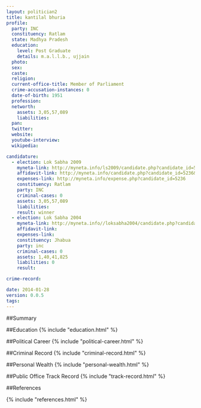 ```yaml
---
layout: politician2
title: kantilal bhuria
profile: 
  party: INC
  constituency: Ratlam
  state: Madhya Pradesh
  education: 
    level: Post Graduate
    details: m.a.l.l.b., ujjain
  photo: 
  sex: 
  caste: 
  religion: 
  current-office-title: Member of Parliament
  crime-accusation-instances: 0
  date-of-birth: 1951
  profession: 
  networth: 
    assets: 3,05,57,089
    liabilities: 
  pan: 
  twitter: 
  website: 
  youtube-interview: 
  wikipedia: 

candidature: 
  - election: Lok Sabha 2009
    myneta-link: http://myneta.info/ls2009/candidate.php?candidate_id=5236
    affidavit-link: http://myneta.info/candidate.php?candidate_id=5236&scan=original
    expenses-link: http://myneta.info/expense.php?candidate_id=5236
    constituency: Ratlam 
    party: INC
    criminal-cases: 0
    assets: 3,05,57,089
    liabilities: 
    result: winner 
  - election: Lok Sabha 2004
    myneta-link: http://myneta.info//loksabha2004/candidate.php?candidate_id=2132
    affidavit-link: 
    expenses-link: 
    constituency: Jhabua 
    party: inc
    criminal-cases: 0
    assets: 1,40,41,825
    liabilities: 0
    result:  

crime-record: 

date: 2014-01-28
version: 0.0.5
tags: 
---
```

##Summary


##Education
{% include "education.html" %}


##Political Career
{% include "political-career.html" %}


##Criminal Record
{% include "criminal-record.html" %}


##Personal Wealth
{% include "personal-wealth.html" %}


##Public Office Track Record
{% include "track-record.html" %}


##References


{% include "references.html" %}
